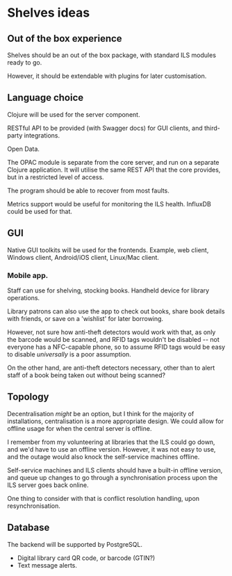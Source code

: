 # Shelves ideas

## Out of the box experience

Shelves should be an out of the box package, with standard ILS
modules ready to go.

However, it should be extendable with plugins for later customisation.

## Language choice

Clojure will be used for the server component.

RESTful API to be provided (with Swagger docs) for GUI clients, and
third-party integrations.

Open Data.

The OPAC module is separate from the core server, and
run on a separate Clojure application. It will utilise the same REST API that
the core provides, but in a restricted level of access.

The program should be able to recover from most faults.

Metrics support would be useful for monitoring the ILS
health. InfluxDB could be used for that.

## GUI

Native GUI toolkits will be used for the frontends. Example, web
client, Windows client, Android/iOS client, Linux/Mac client.

### Mobile app.

Staff can use for shelving, stocking books. Handheld device for
library operations.

Library patrons can also use the app to check out books, share book details
with friends, or save on a 'wishlist' for later borrowing.

However, not sure how anti-theft detectors would work with that, as
only the barcode would be scanned, and RFID tags wouldn't be disabled
-- not everyone has a NFC-capable phone, so to assume RFID tags would
be easy to disable _universally_ is a poor assumption.

On the other hand, are anti-theft detectors necessary, other than to
alert staff of a book being taken out without being scanned?

## Topology

Decentralisation _might_ be an option, but I think for the majority of
installations, centralisation is a more appropriate design. We could
allow for offline usage for when the central server is offline.

I remember from my volunteering at libraries that the ILS could go
down, and we'd have to use an offline version. However, it was not
easy to use, and the outage would also knock the self-service machines
offline.

Self-service machines and ILS clients should have a built-in
offline version, and queue up changes to go through a synchronisation
process upon the ILS server goes back online.

One thing to consider with that is conflict resolution handling, upon
resynchronisation.

## Database

The backend will be supported by PostgreSQL.

* Digital library card
    QR code, or barcode (GTIN?)
* Text message alerts.
